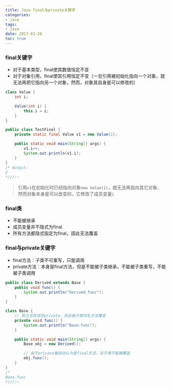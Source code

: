 ```yaml
---
title: Java final与private关键字
categories:
- java
tags:
- java
date: 2017-01-28
toc: true
---
```


### final关键字
* 对于基本类型，final使其数值恒定不变
* 对于对象引用，final使其引用恒定不变（一旦引用被初始化指向一个对象，就无法再把它指向另一个对象，然而，对象其自身是可以修改的）

```java
class Value {
    int i;

    Value(int i) {
        this.i = i;
    }
}

public class TestFinal {
    private static final Value v1 = new Value(1);

    public static void main(String[] args) {
        v1.i++;
        System.out.println(v1.i);
    }
}
/* Output:
2
*///:~
```
> 引用`v1`在初始化时已经指向对象`new Value(1)`，就无法再指向其它对象，然而对象本身是可以改变的，它修改了成员变量`i`

### final类
* 不能被继承
* 成员变量并不隐式为final
* 所有方法都隐式指定为final，因此无法覆盖

### final与private关键字
* final方法：子类不可重写，只能调用
* private方法：本身是final方法，但是不能被子类继承，不能被子类重写，不能被子类调用

```java
public class Derived extends Base {
    public void func() {
        System.out.println("Derived.func");
    }
}

class Base {
    // 若方法改成非private，则会被子类同名方法覆盖
    private void func() {
        System.out.println("Base.func");
    }

    public static void main(String[] args) {
        Base obj = new Derived();

        // 由于private被自动认为是final方法，在子类不能被覆盖
        obj.func();
    }
}
/*
Base.func
*///:~
```
